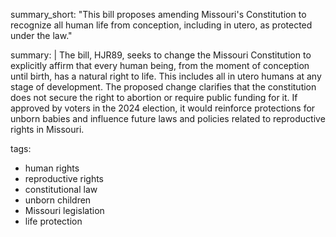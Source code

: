summary_short: "This bill proposes amending Missouri's Constitution to recognize all human life from conception, including in utero, as protected under the law."

summary: |
  The bill, HJR89, seeks to change the Missouri Constitution to explicitly affirm that every human being, from the moment of conception until birth, has a natural right to life. This includes all in utero humans at any stage of development. The proposed change clarifies that the constitution does not secure the right to abortion or require public funding for it. If approved by voters in the 2024 election, it would reinforce protections for unborn babies and influence future laws and policies related to reproductive rights in Missouri.

tags:
  - human rights
  - reproductive rights
  - constitutional law
  - unborn children
  - Missouri legislation
  - life protection
